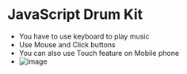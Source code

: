 # JavaScript Drum Kit
- You have to use keyboard to play music
- Use Mouse and Click buttons
- You can also use Touch feature on Mobile phone
- ![image](https://github.com/anmolkgupta/Drum-Kit/assets/112450788/e8fee2ef-c04d-4e07-b928-f6cb16480538)
